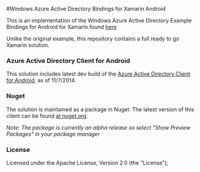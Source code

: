 #Windows Azure Active Directory Bindings for Xamarin Android

This is an implementation of the Windows Azure Active Directory Example Bindings for Android for Xamarin found [here](https://github.com/AzureADSamples/NativeClient-Xamarin-Android)

Unlike the original example, this repository contains a full ready to go Xamarin solution.

### Azure Active Directory Client for Android

This solution includes latest dev build of the [Azure Active Directory Client for Android](https://github.com/MSOpenTech/azure-activedirectory-library-for-android), as of 11/7/2014.

### Nuget

The solution is maintained as a package in Nuget. The latest version of this client can be found [at nuget.org](https://www.nuget.org/packages/AdalXamarinAndroid/).

_Note: The package is currently an alpha release so select "Show Preview Packages" in your package manager_
### License

Licensed under the Apache License, Version 2.0 (the "License");
